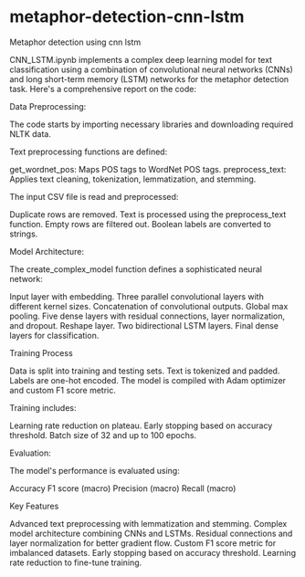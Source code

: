# metaphor-detection-cnn-lstm
Metaphor detection using cnn lstm


CNN_LSTM.ipynb implements a complex deep learning model for text classification using a combination of convolutional neural networks (CNNs) and long short-term memory (LSTM) networks for the metaphor detection task. Here's a comprehensive report on the code:

Data Preprocessing:

The code starts by importing necessary libraries and downloading required NLTK data.

Text preprocessing functions are defined:

get_wordnet_pos: Maps POS tags to WordNet POS tags.
preprocess_text: Applies text cleaning, tokenization, lemmatization, and stemming.

The input CSV file is read and preprocessed:

Duplicate rows are removed.
Text is processed using the preprocess_text function.
Empty rows are filtered out.
Boolean labels are converted to strings.

Model Architecture:

The create_complex_model function defines a sophisticated neural network:

Input layer with embedding.
Three parallel convolutional layers with different kernel sizes.
Concatenation of convolutional outputs.
Global max pooling.
Five dense layers with residual connections, layer normalization, and dropout.
Reshape layer.
Two bidirectional LSTM layers.
Final dense layers for classification.

Training Process

Data is split into training and testing sets.
Text is tokenized and padded.
Labels are one-hot encoded.
The model is compiled with Adam optimizer and custom F1 score metric.

Training includes:

Learning rate reduction on plateau.
Early stopping based on accuracy threshold.
Batch size of 32 and up to 100 epochs.

Evaluation:

The model's performance is evaluated using:

Accuracy
F1 score (macro)
Precision (macro)
Recall (macro)

Key Features

Advanced text preprocessing with lemmatization and stemming.
Complex model architecture combining CNNs and LSTMs.
Residual connections and layer normalization for better gradient flow.
Custom F1 score metric for imbalanced datasets.
Early stopping based on accuracy threshold.
Learning rate reduction to fine-tune training.
